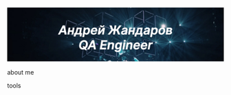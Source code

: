 [![Header](https://github.com/ChosenOnelru/ChosenOnelru/blob/main/assets/Header.png)](https://www.linkedin.com/in/azhandarov/)

about me

tools
